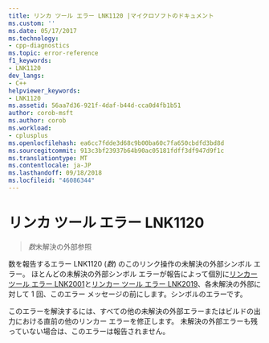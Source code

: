 ```yaml
---
title: リンカ ツール エラー LNK1120 |マイクロソフトのドキュメント
ms.custom: ''
ms.date: 05/17/2017
ms.technology:
- cpp-diagnostics
ms.topic: error-reference
f1_keywords:
- LNK1120
dev_langs:
- C++
helpviewer_keywords:
- LNK1120
ms.assetid: 56aa7d36-921f-4daf-b44d-cca0d4fb1b51
author: corob-msft
ms.author: corob
ms.workload:
- cplusplus
ms.openlocfilehash: ea6cc7fdde3d68c9b00ba60c7fa650cbdfd3bd8d
ms.sourcegitcommit: 913c3bf23937b64b90ac05181fdff3df947d9f1c
ms.translationtype: MT
ms.contentlocale: ja-JP
ms.lasthandoff: 09/18/2018
ms.locfileid: "46086344"
---
```

# <a name="linker-tools-error-lnk1120"></a>リンカ ツール エラー LNK1120

> *数*未解決の外部参照

数を報告するエラー LNK1120 (*数*) のこのリンク操作の未解決の外部シンボル エラー。 ほとんどの未解決の外部シンボル エラーが報告によって個別に[リンカー ツール エラー LNK2001](../../error-messages/tool-errors/linker-tools-error-lnk2001.md)と[リンカー ツール エラー LNK2019](../../error-messages/tool-errors/linker-tools-error-lnk2019.md)、各未解決の外部に対して 1 回、このエラー メッセージの前にします。シンボルのエラーです。

このエラーを解決するには、すべての他の未解決の外部エラーまたはビルドの出力における直前の他のリンカー エラーを修正します。 未解決の外部エラーも残っていない場合は、このエラーは報告されません。
